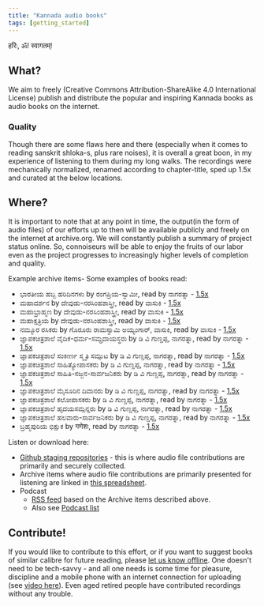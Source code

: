 ```yaml
---
title: "Kannada audio books"
tags: [getting_started]
---
```


हरिः, ॐ! स्वागतम्!

## What?
We aim to freely (Creative Commons Attribution-ShareAlike 4.0 International License) publish and distribute the popular and inspiring Kannada books as audio books on the internet.

### Quality
Though there are some flaws here and there (especially when it comes to reading sanskrit shloka-s, plus rare noises), it is overall a great boon, in my experience of listening to them during my long walks. The recordings were mechanically normalized, renamed according to chapter-title, sped up 1.5x and curated at the below locations.

## Where?
It is important to note that at any point in time, the output(in the form of audio files) of our efforts up to then will be available publicly and freely on the internet at archive.org. We will constantly publish a summary of project status online. So, connoiseurs will be able to enjoy the fruits of our labor even as the project progresses to increasingly higher levels of completion and quality.

Example archive items-
Some examples of books read:

- ಭಾರತೀಯ ಹಬ್ಬ ಹರಿದಿನಗಳು by ರಂಗಪ್ರಿಯ-ಸ್ವಾಮೀ, read by ನಾಗರತ್ನಾ - [1.5x](https://archive.org/details/bhAratIya-habba-AcharaNegaLu-rangapriya-swamy-1.5x)
- ಮಹಾದರ್ಶನ by ದೇವುಡು-ನರಸಿಂಹಶಾಸ್ತ್ರೀ, read by ವಾಸುಕಿ - [1.5x](https://archive.org/details/mahA-darshana-devuDu-narasimha-shAstrI-1.5x)
- ಮಹಾಭ್ರಾಹ್ಮಣ by ದೇವುಡು-ನರಸಿಂಹಶಾಸ್ತ್ರೀ, read by ವಾಸುಕಿ - [1.5x](https://archive.org/details/MahaBrahmana-by-DevuduAudio-1.5x)
- ಮಹಾಕ್ಷತ್ರಿಯ by ದೇವುಡು-ನರಸಿಂಹಶಾಸ್ತ್ರೀ, read by ವಾಸುಕಿ - [1.5x](https://archive.org/details/mahA-kShatriya-devuDu-narasimha-shAstrI-1.5x)
- ನಮ್ಮೂರ ರಸಿಕರು by ಗೊರೂರು ರಾಮಸ್ವಾಮಿ ಅಯ್ಯಂಗಾರ್, ವಾಸುಕಿ, read by ವಾಸುಕಿ - [1.5x](https://archive.org/details/nammuura-rasikaru-1.5x)
- ಜ್ಞಾಪಕಚಿತ್ರಶಾಲೆ ವೈದಿಕ-ಧರ್ಮ-ಸಮ್ಪ್ರದಾಯಸ್ಥರು by ಡಿ ವಿ ಗುಣ್ಡಪ್ಪ, ನಾಗರತ್ನಾ, read by ನಾಗರತ್ನಾ - [1.5x](https://archive.org/details/dvg-jnapaka-chitra-shaale-vaidika-dharma-sampradAyastharu-1.5x)
- ಜ್ಞಾಪಕಚಿತ್ರಶಾಲೆ ಸಂಕೀರ್ಣ ಸ್ಮೃತಿ ಸಮ್ಪುಟ by ಡಿ ವಿ ಗುಣ್ಡಪ್ಪ, ನಾಗರತ್ನಾ, read by ನಾಗರತ್ನಾ - [1.5x](https://archive.org/details/dvg-jnapaka-chitra-shaale-sankIrNa-smRti-sampuTa-1.5x)
- ಜ್ಞಾಪಕಚಿತ್ರಶಾಲೆ ಸಾಹಿತ್ಯೋಪಾಸಕರು by ಡಿ ವಿ ಗುಣ್ಡಪ್ಪ, ನಾಗರತ್ನಾ, read by ನಾಗರತ್ನಾ - [1.5x](https://archive.org/details/dvg-jnapaka-chitra-shaale-sAhityopAsakaru-1.5x)
- ಜ್ಞಾಪಕಚಿತ್ರಶಾಲೆ ಸಾಹಿತಿ-ಸಜ್ಜನ-ಸಾರ್ವಜನಿಕರು by ಡಿ ವಿ ಗುಣ್ಡಪ್ಪ, ನಾಗರತ್ನಾ, read by ನಾಗರತ್ನಾ - [1.5x](https://archive.org/details/dvg-jnapaka-chitra-shaale-sAhiti-sajjana-sArvajanikaru-1.5x)
- ಜ್ಞಾಪಕಚಿತ್ರಶಾಲೆ ಮೈಸೂರಿನ ದಿವಾನರು by ಡಿ ವಿ ಗುಣ್ಡಪ್ಪ, ನಾಗರತ್ನಾ, read by ನಾಗರತ್ನಾ - [1.5x](https://archive.org/details/dvg-jnapaka-chitra-shaale-maisUrina-dIvAnaru-1.5x)
- ಜ್ಞಾಪಕಚಿತ್ರಶಾಲೆ ಕಲೋಪಾಸಕರು by ಡಿ ವಿ ಗುಣ್ಡಪ್ಪ, ನಾಗರತ್ನಾ, read by ನಾಗರತ್ನಾ - [1.5x](https://archive.org/details/dvg-jnapaka-chitra-shaale-kalopAsakaru-1.5x)
- ಜ್ಞಾಪಕಚಿತ್ರಶಾಲೆ ಹೃದಯಸಮ್ಪನ್ನರು by ಡಿ ವಿ ಗುಣ್ಡಪ್ಪ, ನಾಗರತ್ನಾ, read by ನಾಗರತ್ನಾ - [1.5x](https://archive.org/details/dvg-jnapaka-chitra-shaale-hRdaya-sampannaru-1.5x)
- ಜ್ಞಾಪಕಚಿತ್ರಶಾಲೆ ಹಲವಾರು-ಸಾರ್ವಜನಿಕರು by ಡಿ ವಿ ಗುಣ್ಡಪ್ಪ, ನಾಗರತ್ನಾ, read by ನಾಗರತ್ನಾ - [1.5x](https://archive.org/details/jnApaka-chitra-shAle-halavAru-sArvajanikaru-1.5x)
- ಬ್ರಹ್ಮಪುರಿಯ ಭಿಕ್ಷುಕ by गणेशः, read by ನಾಗರತ್ನಾ - [1.5x](https://archive.org/details/dvg-gaNesh-brahmapuriya-bhixuka-1.5x)

Listen or download here:
- [Github staging repositories](https://github.com/kannada-audio/) - this is where audio file contributions are primarily and securely collected.
- Archive items where audio file contributions are primarily presented for listening are linked in [this spreadsheet](https://docs.google.com/spreadsheets/d/1YTU1e2CIeUXqsu06z_pfugpt3lkMeXeZLbLauOtksCQ/edit#gid=556879388).
- Podcast
  - [RSS feed](http://api.vedavaapi.org/scala/podcasts/v1/archiveRequests?archiveRequestUri=https%3A%2F%2Fgithub.com%2Fsanskrit-coders%2Frss-feeds%2Fraw%2Fmaster%2Ffeeds%2Fkn%2FrequestJsons%2FnAgusPodcasts.json) based on the Archive items described above.
  - Also see [Podcast list](https://docs.google.com/spreadsheets/d/1KMhtMaHCQpucqxH3aVcmYmPvQyV9vmunvckV2ARvD4M/edit#gid=0)

## Contribute!

If you would like to contribute to this effort, or if you want to suggest books of similar calibre for future reading, please [let us know offline](https://github.com/sanskrit/projects/issues/new). One doesn't need to be tech-savvy - and all one needs is some time for pleasure, discipline and a mobile phone with an internet connection for uploading (see [video here](https://www.youtube.com/watch?v=FpwDrXkW1zo)). Even aged retired people have contributed recordings without any trouble.